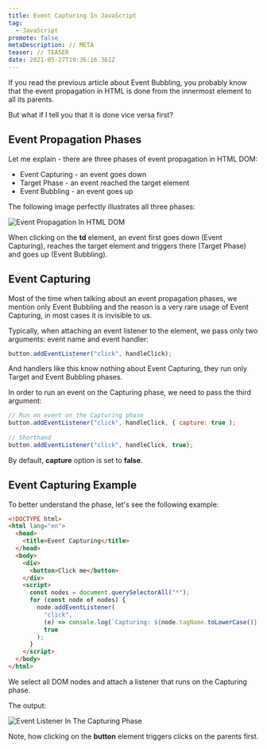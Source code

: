```yaml
---
title: Event Capturing In JavaScript
tag:
  - JavaScript
promote: false
metaDescription: // META
teaser: // TEASER
date: 2021-05-27T19:36:16.361Z
---
```

If you read the previous article about Event Bubbling, you probably know that the event propagation in HTML is done from the innermost element to all its parents.

But what if I tell you that it is done vice versa first?

## Event Propagation Phases

Let me explain - there are three phases of event propagation in HTML DOM:

* Event Capturing - an event goes down
* Target Phase - an event reached the target element
* Event Bubbling - an event goes up

The following image perfectly illustrates all three phases:

![Event Propagation In HTML DOM](/img/eventflow.png "Event Propagation In HTML DOM")

When clicking on the **td** element, an event first goes down (Event Capturing), reaches the target element and triggers there (Target Phase) and goes up (Event Bubbling).

## Event Capturing

Most of the time when talking about an event propagation phases, we mention only Event Bubbling and the reason is a very rare usage of Event Capturing, in most cases it is invisible to us.

Typically, when attaching an event listener to the element, we pass only two arguments: event name and event handler:

```javascript
button.addEventListener("click", handleClick);
```

And handlers like this know nothing about Event Capturing, they run only Target and Event Bubbling phases.

In order to run an event on the Capturing phase, we need to pass the third argument:

```javascript
// Run an event on the Capturing phase
button.addEventListener("click", handleClick, { capture: true );
                                               
// Shorthand
button.addEventListener("click", handleClick, true);


```

By default, **capture** option is set to **false**.

## Event Capturing Example

To better understand the phase, let's see the following example:

```html
<!DOCTYPE html>
<html lang="en">
  <head>
    <title>Event Capturing</title>
  </head>
  <body>
    <div>
      <button>Click me</button>
    </div>
    <script>
      const nodes = document.querySelectorAll("*");
      for (const node of nodes) {
        node.addEventListener(
          "click",
          (e) => console.log(`Capturing: ${node.tagName.toLowerCase()}`),
          true
        );
      }
    </script>
  </body>
</html>
```

We select all DOM nodes and attach a listener that runs on the Capturing phase.

The output:

![Event Listener In The Capturing Phase](/img/event-capturing-example.gif "Event Listener In The Capturing Phase")

Note, how clicking on the **button** element triggers clicks on the parents first.